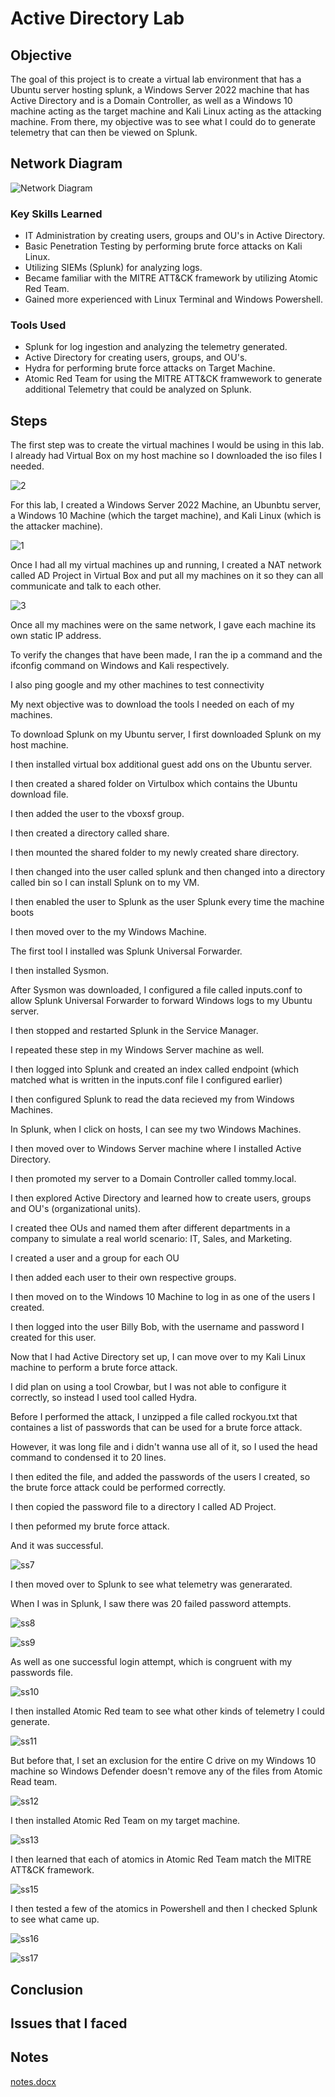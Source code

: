 # Active Directory Lab

## Objective

The goal of this project is to create a virtual lab environment that has a Ubuntu server hosting splunk, a Windows Server 2022 machine that has Active Directory and is a Domain Controller, as well as a Windows 10 machine acting as the target machine and Kali Linux acting as the attacking machine. From there, my objective was to see what I could do to generate telemetry that can then be viewed on Splunk.

## Network Diagram
![Network Diagram](https://github.com/user-attachments/assets/05890264-289a-4bee-aedc-ae67b85a7612)

### Key Skills Learned

- IT Administration by creating users, groups and OU's in Active Directory.
- Basic Penetration Testing by performing brute force attacks on Kali Linux.
- Utilizing SIEMs (Splunk) for analyzing logs.
- Became familiar with the MITRE ATT&CK framework by utilizing Atomic Red Team.
- Gained more experienced with Linux Terminal and Windows Powershell.

### Tools Used

- Splunk for log ingestion and analyzing the telemetry generated.
- Active Directory for creating users, groups, and OU's.
- Hydra for performing brute force attacks on Target Machine.
- Atomic Red Team for using the MITRE ATT&CK framwework to generate additional Telemetry that could be analyzed on Splunk.

## Steps

The first step was to create the virtual machines I would be using in this lab. I already had Virtual Box on my host machine so I downloaded the iso files I needed.

![2](https://github.com/user-attachments/assets/f3b62e59-67d6-4f1e-8c4a-a0b60bc87b91)

For this lab, I created a Windows Server 2022 Machine, an Ubunbtu server, a Windows 10 Machine (which the target machine), and Kali Linux (which is the attacker machine).

![1](https://github.com/user-attachments/assets/f475eae6-0c96-41d0-9237-6c8dacb50c4b)

Once I had all my virtual machines up and running, I created a NAT network called AD Project in Virtual Box and put all my machines on it so they can all communicate and talk to each other. 

![3](https://github.com/user-attachments/assets/f8c1c4df-ff47-4b69-baa2-ae47fdec59bb)

Once all my machines were on the same network, I gave each machine its own static IP address.

To verify the changes that have been made, I ran the ip a command and the ifconfig command on Windows and Kali respectively.

I also ping google and my other machines to test connectivity

My next objective was to download the tools I needed on each of my machines.

To download Splunk on my Ubuntu server, I first downloaded Splunk on my host machine.

I then installed virtual box additional guest add ons on the Ubuntu server.

I then created a shared folder on Virtulbox which contains the Ubuntu download file.

I then added the user to the vboxsf group.

I then created a directory called share.

I then mounted the shared folder to my newly created share directory.

I then changed into the user called splunk and then changed into a directory called bin so I can install Splunk on to my VM.

I then enabled the user to Splunk as the user Splunk every time the machine boots

I then moved over to the my Windows Machine.

The first tool I installed was Splunk Universal Forwarder.

I then installed Sysmon.

After Sysmon was downloaded, I configured a file called inputs.conf to allow Splunk Universal Forwarder to forward Windows logs to my Ubuntu server.

I then stopped and restarted Splunk in the Service Manager.

I repeated these step in my Windows Server machine as well.

I then logged into Splunk and created an index called endpoint (which matched what is written in the inputs.conf file I configured earlier)

I then configured Splunk to read the data recieved my from Windows Machines.

In Splunk, when I click on hosts, I can see my two Windows Machines.

I then moved over to Windows Server machine where I installed Active Directory.

I then promoted my server to a Domain Controller called tommy.local.

I then explored Active Directory and learned how to create users, groups and OU's (organizational units).

I created thee OUs and named them after different departments in a company to simulate a real world scenario: IT, Sales, and Marketing.

I created a user and a group for each OU

I then added each user to their own respective groups.

I then moved on to the Windows 10 Machine to log in as one of the users I created.

I then logged into the user Billy Bob, with the username and password I created for this user.

Now that I had Active Directory set up, I can move over to my Kali Linux machine to perform a brute force attack.

I did plan on using a tool Crowbar, but I was not able to configure it correctly, so instead I used tool called Hydra.

Before I performed the attack, I unzipped a file called rockyou.txt that containes a list of passwords that can be used for a brute force attack.

However, it was long file and i didn't wanna use all of it, so I used the head command to condensed it to 20 lines.

I then edited the file, and added the passwords of the users I created, so the brute force attack could be performed correctly.

I then copied the password file to a directory I called AD Project. 

I then peformed my brute force attack. 

And it was successful.

![ss7](https://github.com/user-attachments/assets/f9c8426b-b105-42e7-850e-2d718fb826eb)

I then moved over to Splunk to see what telemetry was generarated.

When I was in Splunk, I saw there was 20 failed password attempts.

![ss8](https://github.com/user-attachments/assets/5392f028-ff0b-4ac4-a93d-2dbd8961bcf8)

![ss9](https://github.com/user-attachments/assets/1cdc5b76-fb29-4ec2-9953-f579c1abf52b)

As well as one successful login attempt, which is congruent with my passwords file.

![ss10](https://github.com/user-attachments/assets/666eed61-d454-4146-836a-68f2dc483838)

I then installed Atomic Red team to see what other kinds of telemetry I could generate.

![ss11](https://github.com/user-attachments/assets/928c9f81-333a-433f-a008-78edf381c1b2)

But before that, I set an exclusion for the entire C drive on my Windows 10 machine so Windows Defender doesn't remove any of the files from Atomic Read team.

![ss12](https://github.com/user-attachments/assets/095541a4-2efa-4f9e-968f-9a2e6183d8fe)

I then installed Atomic Red Team on my target machine.

![ss13](https://github.com/user-attachments/assets/ecab9348-1fd8-436e-99fe-8bf64003f45c)


I then learned that each of atomics in Atomic Red Team match the MITRE ATT&CK framework.

![ss15](https://github.com/user-attachments/assets/3a306ac8-7d76-4bbc-91b8-d538e5560dc9)

I then tested a few of the atomics in Powershell and then I checked Splunk to see what came up.

![ss16](https://github.com/user-attachments/assets/87dddfa5-2422-401e-af62-271f3636a3d2)


![ss17](https://github.com/user-attachments/assets/2aad6042-5327-4a4d-a598-41c997276e08)


## Conclusion

## Issues that I faced


## Notes
[notes.docx](https://github.com/user-attachments/files/20738369/notes.docx)

